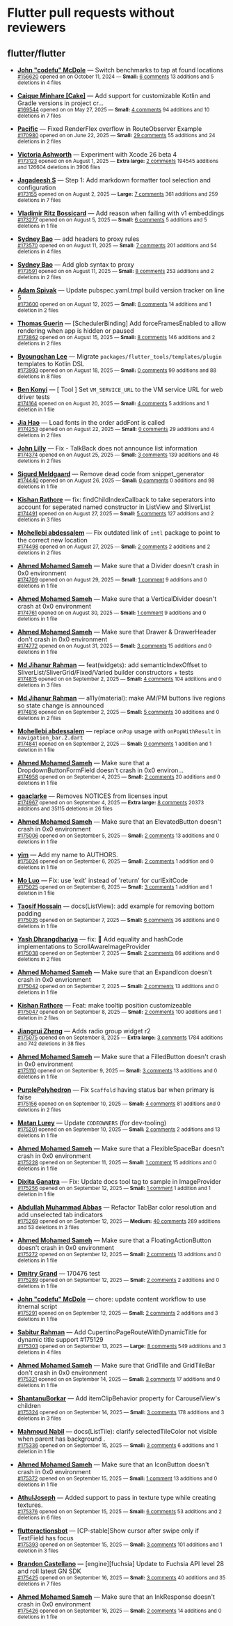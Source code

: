 # Flutter pull requests without reviewers

## flutter/flutter

* **[John "codefu" McDole](https://github.com/jtmcdole)** &mdash; Switch benchmarks to tap at found locations<br />
  <sub>[#156620](https://github.com/flutter/flutter/pull/156620) opened on on October 11, 2024 &mdash; **Small:** [6 comments](https://github.com/flutter/flutter/pull/156620) 13 additions and 5 deletions in 4 files</sub><br />

* **[Caique Minhare [Cake]](https://github.com/ca-ke)** &mdash; Add support for customizable Kotlin and Gradle versions in project cr…<br />
  <sub>[#169544](https://github.com/flutter/flutter/pull/169544) opened on on May 27, 2025 &mdash; **Small:** [4 comments](https://github.com/flutter/flutter/pull/169544) 94 additions and 10 deletions in 7 files</sub><br />

* **[Pacific](https://github.com/prash4931)** &mdash; Fixed RenderFlex overflow in RouteObserver Example<br />
  <sub>[#170980](https://github.com/flutter/flutter/pull/170980) opened on on June 22, 2025 &mdash; **Small:** [29 comments](https://github.com/flutter/flutter/pull/170980) 55 additions and 24 deletions in 2 files</sub><br />

* **[Victoria Ashworth](https://github.com/vashworth)** &mdash; Experiment with Xcode 26 beta 4<br />
  <sub>[#173123](https://github.com/flutter/flutter/pull/173123) opened on on August 1, 2025 &mdash; **Extra large:** [2 comments](https://github.com/flutter/flutter/pull/173123) 194545 additions and 126604 deletions in 3906 files</sub><br />

* **[Jagadeesh S](https://github.com/jagadeesh8682)** &mdash; Step 1: Add markdown formatter tool selection and configuration<br />
  <sub>[#173155](https://github.com/flutter/flutter/pull/173155) opened on on August 2, 2025 &mdash; **Large:** [7 comments](https://github.com/flutter/flutter/pull/173155) 361 additions and 259 deletions in 7 files</sub><br />

* **[Vladimir Ritz Bossicard](https://github.com/vbossica)** &mdash; Add reason when failing with v1 embeddings<br />
  <sub>[#173277](https://github.com/flutter/flutter/pull/173277) opened on on August 5, 2025 &mdash; **Small:** [6 comments](https://github.com/flutter/flutter/pull/173277) 5 additions and 5 deletions in 1 file</sub><br />

* **[Sydney Bao](https://github.com/SydneyBao)** &mdash; add headers to proxy rules<br />
  <sub>[#173570](https://github.com/flutter/flutter/pull/173570) opened on on August 11, 2025 &mdash; **Small:** [7 comments](https://github.com/flutter/flutter/pull/173570) 201 additions and 54 deletions in 4 files</sub><br />

* **[Sydney Bao](https://github.com/SydneyBao)** &mdash; Add glob syntax to proxy<br />
  <sub>[#173591](https://github.com/flutter/flutter/pull/173591) opened on on August 11, 2025 &mdash; **Small:** [8 comments](https://github.com/flutter/flutter/pull/173591) 253 additions and 2 deletions in 2 files</sub><br />

* **[Adam Spivak](https://github.com/Spivak-adam)** &mdash; Update pubspec.yaml.tmpl build version tracker on line 5<br />
  <sub>[#173600](https://github.com/flutter/flutter/pull/173600) opened on on August 12, 2025 &mdash; **Small:** [8 comments](https://github.com/flutter/flutter/pull/173600) 14 additions and 1 deletion in 2 files</sub><br />

* **[Thomas Guerin](https://github.com/tguerin)** &mdash; [SchedulerBinding] Add forceFramesEnabled to allow rendering when app is hidden or paused<br />
  <sub>[#173862](https://github.com/flutter/flutter/pull/173862) opened on on August 15, 2025 &mdash; **Small:** [8 comments](https://github.com/flutter/flutter/pull/173862) 146 additions and 2 deletions in 2 files</sub><br />

* **[Byoungchan Lee](https://github.com/bc-lee)** &mdash; Migrate `packages/flutter_tools/templates/plugin` templates to Kotlin DSL<br />
  <sub>[#173993](https://github.com/flutter/flutter/pull/173993) opened on on August 18, 2025 &mdash; **Small:** [0 comments](https://github.com/flutter/flutter/pull/173993) 99 additions and 88 deletions in 8 files</sub><br />

* **[Ben Konyi](https://github.com/bkonyi)** &mdash; [ Tool ] Set `VM_SERVICE_URL` to the VM service URL for web driver tests<br />
  <sub>[#174164](https://github.com/flutter/flutter/pull/174164) opened on on August 20, 2025 &mdash; **Small:** [4 comments](https://github.com/flutter/flutter/pull/174164) 5 additions and 1 deletion in 1 file</sub><br />

* **[Jia Hao](https://github.com/jiahaog)** &mdash; Load fonts in the order addFont is called<br />
  <sub>[#174253](https://github.com/flutter/flutter/pull/174253) opened on on August 22, 2025 &mdash; **Small:** [0 comments](https://github.com/flutter/flutter/pull/174253) 29 additions and 4 deletions in 2 files</sub><br />

* **[John Lilly](https://github.com/jwlilly)** &mdash; Fix - TalkBack does not announce list information<br />
  <sub>[#174374](https://github.com/flutter/flutter/pull/174374) opened on on August 25, 2025 &mdash; **Small:** [3 comments](https://github.com/flutter/flutter/pull/174374) 139 additions and 48 deletions in 2 files</sub><br />

* **[Sigurd Meldgaard](https://github.com/sigurdm)** &mdash; Remove dead code from snippet_generator<br />
  <sub>[#174440](https://github.com/flutter/flutter/pull/174440) opened on on August 26, 2025 &mdash; **Small:** [0 comments](https://github.com/flutter/flutter/pull/174440) 0 additions and 98 deletions in 1 file</sub><br />

* **[Kishan Rathore](https://github.com/rkishan516)** &mdash; fix: findChildIndexCallback to take seperators into account for seperated named constructor in ListView and SliverList<br />
  <sub>[#174491](https://github.com/flutter/flutter/pull/174491) opened on on August 27, 2025 &mdash; **Small:** [5 comments](https://github.com/flutter/flutter/pull/174491) 127 additions and 2 deletions in 3 files</sub><br />

* **[Mohellebi abdessalem](https://github.com/AbdeMohlbi)** &mdash; Fix outdated link of `intl` package to point to the correct new location <br />
  <sub>[#174498](https://github.com/flutter/flutter/pull/174498) opened on on August 27, 2025 &mdash; **Small:** [2 comments](https://github.com/flutter/flutter/pull/174498) 2 additions and 2 deletions in 2 files</sub><br />

* **[Ahmed Mohamed Sameh](https://github.com/ahmedsameha1)** &mdash; Make sure that a Divider doesn't crash in 0x0 environment<br />
  <sub>[#174709](https://github.com/flutter/flutter/pull/174709) opened on on August 29, 2025 &mdash; **Small:** [1 comment](https://github.com/flutter/flutter/pull/174709) 9 additions and 0 deletions in 1 file</sub><br />

* **[Ahmed Mohamed Sameh](https://github.com/ahmedsameha1)** &mdash; Make sure that a VerticalDivider doesn't crash at 0x0 environment<br />
  <sub>[#174761](https://github.com/flutter/flutter/pull/174761) opened on on August 30, 2025 &mdash; **Small:** [1 comment](https://github.com/flutter/flutter/pull/174761) 9 additions and 0 deletions in 1 file</sub><br />

* **[Ahmed Mohamed Sameh](https://github.com/ahmedsameha1)** &mdash; Make sure that Drawer & DrawerHeader don't crash in 0x0 environment<br />
  <sub>[#174772](https://github.com/flutter/flutter/pull/174772) opened on on August 31, 2025 &mdash; **Small:** [3 comments](https://github.com/flutter/flutter/pull/174772) 15 additions and 0 deletions in 1 file</sub><br />

* **[Md Jihanur Rahman](https://github.com/jihanurrahman33)** &mdash; feat(widgets): add semanticIndexOffset to SliverList/SliverGrid/Fixed/Varied builder constructors + tests<br />
  <sub>[#174815](https://github.com/flutter/flutter/pull/174815) opened on on September 2, 2025 &mdash; **Small:** [4 comments](https://github.com/flutter/flutter/pull/174815) 104 additions and 0 deletions in 3 files</sub><br />

* **[Md Jihanur Rahman](https://github.com/jihanurrahman33)** &mdash; a11y(material): make AM/PM buttons live regions so state change is announced<br />
  <sub>[#174816](https://github.com/flutter/flutter/pull/174816) opened on on September 2, 2025 &mdash; **Small:** [5 comments](https://github.com/flutter/flutter/pull/174816) 30 additions and 0 deletions in 2 files</sub><br />

* **[Mohellebi abdessalem](https://github.com/AbdeMohlbi)** &mdash; replace `onPop` usage with `onPopWithResult` in `navigation_bar.2.dart `<br />
  <sub>[#174841](https://github.com/flutter/flutter/pull/174841) opened on on September 2, 2025 &mdash; **Small:** [0 comments](https://github.com/flutter/flutter/pull/174841) 1 addition and 1 deletion in 1 file</sub><br />

* **[Ahmed Mohamed Sameh](https://github.com/ahmedsameha1)** &mdash; Make sure that a DropdownButtonFormField doesn't crash in 0x0 environ…<br />
  <sub>[#174958](https://github.com/flutter/flutter/pull/174958) opened on on September 4, 2025 &mdash; **Small:** [2 comments](https://github.com/flutter/flutter/pull/174958) 20 additions and 0 deletions in 1 file</sub><br />

* **[gaaclarke](https://github.com/gaaclarke)** &mdash; Removes NOTICES from licenses input<br />
  <sub>[#174967](https://github.com/flutter/flutter/pull/174967) opened on on September 4, 2025 &mdash; **Extra large:** [8 comments](https://github.com/flutter/flutter/pull/174967) 20373 additions and 35115 deletions in 26 files</sub><br />

* **[Ahmed Mohamed Sameh](https://github.com/ahmedsameha1)** &mdash; Make sure that an ElevatedButton doesn't crash in 0x0 environment<br />
  <sub>[#175006](https://github.com/flutter/flutter/pull/175006) opened on on September 5, 2025 &mdash; **Small:** [2 comments](https://github.com/flutter/flutter/pull/175006) 13 additions and 0 deletions in 1 file</sub><br />

* **[yim](https://github.com/yiiim)** &mdash; Add my name to AUTHORS.<br />
  <sub>[#175024](https://github.com/flutter/flutter/pull/175024) opened on on September 6, 2025 &mdash; **Small:** [2 comments](https://github.com/flutter/flutter/pull/175024) 1 addition and 0 deletions in 1 file</sub><br />

* **[Mo Luo](https://github.com/moluopro)** &mdash; Fix: use 'exit' instead of 'return' for curlExitCode<br />
  <sub>[#175025](https://github.com/flutter/flutter/pull/175025) opened on on September 6, 2025 &mdash; **Small:** [3 comments](https://github.com/flutter/flutter/pull/175025) 1 addition and 1 deletion in 1 file</sub><br />

* **[Taosif Hossain](https://github.com/mdtaosifhossain3)** &mdash; docs(ListView): add example for removing bottom padding<br />
  <sub>[#175035](https://github.com/flutter/flutter/pull/175035) opened on on September 7, 2025 &mdash; **Small:** [6 comments](https://github.com/flutter/flutter/pull/175035) 36 additions and 0 deletions in 1 file</sub><br />

* **[Yash Dhrangdhariya](https://github.com/Yash-Dhrangdhariya)** &mdash; fix: :bug: Add equality and hashCode implementations to ScrollAwareImageProvider<br />
  <sub>[#175038](https://github.com/flutter/flutter/pull/175038) opened on on September 7, 2025 &mdash; **Small:** [2 comments](https://github.com/flutter/flutter/pull/175038) 86 additions and 0 deletions in 2 files</sub><br />

* **[Ahmed Mohamed Sameh](https://github.com/ahmedsameha1)** &mdash; Make sure that an ExpandIcon doesn't crash in 0x0 envrionment<br />
  <sub>[#175042](https://github.com/flutter/flutter/pull/175042) opened on on September 7, 2025 &mdash; **Small:** [2 comments](https://github.com/flutter/flutter/pull/175042) 13 additions and 0 deletions in 1 file</sub><br />

* **[Kishan Rathore](https://github.com/rkishan516)** &mdash; Feat: make tooltip position customizeable<br />
  <sub>[#175047](https://github.com/flutter/flutter/pull/175047) opened on on September 8, 2025 &mdash; **Small:** [2 comments](https://github.com/flutter/flutter/pull/175047) 100 additions and 1 deletion in 2 files</sub><br />

* **[Jiangrui Zheng](https://github.com/jiangrui-zheng)** &mdash; Adds radio group widget r2<br />
  <sub>[#175075](https://github.com/flutter/flutter/pull/175075) opened on on September 8, 2025 &mdash; **Extra large:** [3 comments](https://github.com/flutter/flutter/pull/175075) 1784 additions and 742 deletions in 38 files</sub><br />

* **[Ahmed Mohamed Sameh](https://github.com/ahmedsameha1)** &mdash; Make sure that a FilledButton doesn't crash in 0x0 environment<br />
  <sub>[#175110](https://github.com/flutter/flutter/pull/175110) opened on on September 9, 2025 &mdash; **Small:** [3 comments](https://github.com/flutter/flutter/pull/175110) 13 additions and 0 deletions in 1 file</sub><br />

* **[PurplePolyhedron](https://github.com/PurplePolyhedron)** &mdash; Fix `Scaffold` having status bar when primary is false<br />
  <sub>[#175156](https://github.com/flutter/flutter/pull/175156) opened on on September 10, 2025 &mdash; **Small:** [4 comments](https://github.com/flutter/flutter/pull/175156) 81 additions and 0 deletions in 2 files</sub><br />

* **[Matan Lurey](https://github.com/matanlurey)** &mdash; Update `CODEOWNERS` (for dev-tooling)<br />
  <sub>[#175201](https://github.com/flutter/flutter/pull/175201) opened on on September 10, 2025 &mdash; **Small:** [2 comments](https://github.com/flutter/flutter/pull/175201) 2 additions and 13 deletions in 1 file</sub><br />

* **[Ahmed Mohamed Sameh](https://github.com/ahmedsameha1)** &mdash; Make sure that a FlexibleSpaceBar doesn't crash in 0x0 environment<br />
  <sub>[#175228](https://github.com/flutter/flutter/pull/175228) opened on on September 11, 2025 &mdash; **Small:** [1 comment](https://github.com/flutter/flutter/pull/175228) 15 additions and 0 deletions in 1 file</sub><br />

* **[Dixita Ganatra](https://github.com/dixita0607)** &mdash; Fix: Update docs tool tag to sample in ImageProvider<br />
  <sub>[#175256](https://github.com/flutter/flutter/pull/175256) opened on on September 12, 2025 &mdash; **Small:** [1 comment](https://github.com/flutter/flutter/pull/175256) 1 addition and 1 deletion in 1 file</sub><br />

* **[Abdullah Muhammad Abbas](https://github.com/abd-mtk)** &mdash; Refactor TabBar color resolution and add unselected tab indicators<br />
  <sub>[#175269](https://github.com/flutter/flutter/pull/175269) opened on on September 12, 2025 &mdash; **Medium:** [40 comments](https://github.com/flutter/flutter/pull/175269) 289 additions and 53 deletions in 3 files</sub><br />

* **[Ahmed Mohamed Sameh](https://github.com/ahmedsameha1)** &mdash; Make sure that a FloatingActionButton doesn't crash in 0x0 environment<br />
  <sub>[#175272](https://github.com/flutter/flutter/pull/175272) opened on on September 12, 2025 &mdash; **Small:** [2 comments](https://github.com/flutter/flutter/pull/175272) 13 additions and 0 deletions in 1 file</sub><br />

* **[Dmitry Grand](https://github.com/ievdokdm)** &mdash; 170476 test<br />
  <sub>[#175289](https://github.com/flutter/flutter/pull/175289) opened on on September 12, 2025 &mdash; **Small:** [2 comments](https://github.com/flutter/flutter/pull/175289) 2 additions and 0 deletions in 1 file</sub><br />

* **[John "codefu" McDole](https://github.com/jtmcdole)** &mdash; chore: update content workflow to use itnernal script<br />
  <sub>[#175291](https://github.com/flutter/flutter/pull/175291) opened on on September 12, 2025 &mdash; **Small:** [2 comments](https://github.com/flutter/flutter/pull/175291) 2 additions and 3 deletions in 1 file</sub><br />

* **[Sabitur Rahman](https://github.com/RootHex200)** &mdash; Add CupertinoPageRouteWithDynamicTitle for dynamic title support #175129<br />
  <sub>[#175303](https://github.com/flutter/flutter/pull/175303) opened on on September 13, 2025 &mdash; **Large:** [8 comments](https://github.com/flutter/flutter/pull/175303) 549 additions and 3 deletions in 4 files</sub><br />

* **[Ahmed Mohamed Sameh](https://github.com/ahmedsameha1)** &mdash; Make sure that GridTile and GridTileBar don't crash in 0x0 environment<br />
  <sub>[#175321](https://github.com/flutter/flutter/pull/175321) opened on on September 14, 2025 &mdash; **Small:** [3 comments](https://github.com/flutter/flutter/pull/175321) 17 additions and 0 deletions in 1 file</sub><br />

* **[ShantanuBorkar](https://github.com/AlsoShantanuBorkar)** &mdash; Add itemClipBehavior property for CarouselView's children<br />
  <sub>[#175324](https://github.com/flutter/flutter/pull/175324) opened on on September 14, 2025 &mdash; **Small:** [3 comments](https://github.com/flutter/flutter/pull/175324) 178 additions and 3 deletions in 3 files</sub><br />

* **[Mahmoud Nabil](https://github.com/Abo-Zeid)** &mdash; docs(ListTile): clarify selectedTileColor not visible when parent has background .<br />
  <sub>[#175336](https://github.com/flutter/flutter/pull/175336) opened on on September 15, 2025 &mdash; **Small:** [3 comments](https://github.com/flutter/flutter/pull/175336) 6 additions and 1 deletion in 1 file</sub><br />

* **[Ahmed Mohamed Sameh](https://github.com/ahmedsameha1)** &mdash; Make sure that an IconButton doesn't crash in 0x0 environment<br />
  <sub>[#175372](https://github.com/flutter/flutter/pull/175372) opened on on September 15, 2025 &mdash; **Small:** [1 comment](https://github.com/flutter/flutter/pull/175372) 13 additions and 0 deletions in 1 file</sub><br />

* **[AthulJoseph](https://github.com/AthulJoseph27)** &mdash; Added support to pass in texture type while creating textures.<br />
  <sub>[#175376](https://github.com/flutter/flutter/pull/175376) opened on on September 15, 2025 &mdash; **Small:** [6 comments](https://github.com/flutter/flutter/pull/175376) 53 additions and 2 deletions in 6 files</sub><br />

* **[flutteractionsbot](https://github.com/flutteractionsbot)** &mdash; [CP-stable]Show cursor after swipe only if TextField has focus<br />
  <sub>[#175393](https://github.com/flutter/flutter/pull/175393) opened on on September 15, 2025 &mdash; **Small:** [3 comments](https://github.com/flutter/flutter/pull/175393) 101 additions and 1 deletion in 3 files</sub><br />

* **[Brandon Castellano](https://github.com/Breakthrough)** &mdash; [engine][fuchsia] Update to Fuchsia API level 28 and roll latest GN SDK<br />
  <sub>[#175425](https://github.com/flutter/flutter/pull/175425) opened on on September 16, 2025 &mdash; **Small:** [3 comments](https://github.com/flutter/flutter/pull/175425) 40 additions and 35 deletions in 7 files</sub><br />

* **[Ahmed Mohamed Sameh](https://github.com/ahmedsameha1)** &mdash; Make sure that an InkResponse doesn't crash in 0x0 environment<br />
  <sub>[#175426](https://github.com/flutter/flutter/pull/175426) opened on on September 16, 2025 &mdash; **Small:** [2 comments](https://github.com/flutter/flutter/pull/175426) 14 additions and 0 deletions in 1 file</sub><br />

